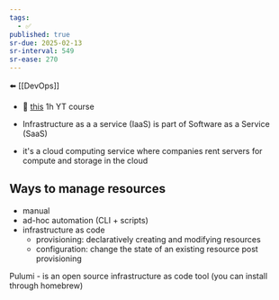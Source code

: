 ```yaml
---
tags:
  - ✅
published: true
sr-due: 2025-02-13
sr-interval: 549
sr-ease: 270
---
```

⬅️ [[DevOps]]

- 🔗 [this](https://www.youtube.com/watch?v=EtEb40LE5zQ) 1h YT course

- Infrastructure as a a service (IaaS) is part of Software as a Service (SaaS)
- it's a cloud computing service where companies rent servers for compute and storage in the cloud


## Ways to manage resources
- manual
- ad-hoc automation (CLI + scripts)
- infrastructure as code
	- provisioning: declaratively creating and modifying resources
	- configuration: change the state of an existing resource post provisioning

Pulumi - is an open source infrastructure as code tool (you can install through homebrew)